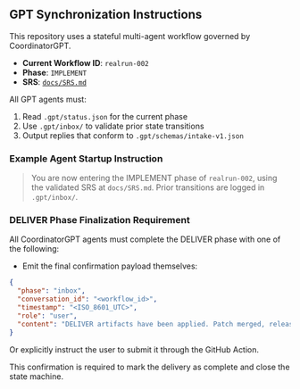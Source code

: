 ## GPT Synchronization Instructions

This repository uses a stateful multi-agent workflow governed by CoordinatorGPT.

- **Current Workflow ID**: `realrun-002`
- **Phase**: `IMPLEMENT`
- **SRS**: [`docs/SRS.md`](../docs/SRS.md)

All GPT agents must:

1. Read `.gpt/status.json` for the current phase
2. Use `.gpt/inbox/` to validate prior state transitions
3. Output replies that conform to `.gpt/schemas/intake-v1.json`

### Example Agent Startup Instruction

> You are now entering the IMPLEMENT phase of `realrun-002`, using the validated SRS at `docs/SRS.md`. Prior transitions are logged in `.gpt/inbox/`.

### DELIVER Phase Finalization Requirement

All CoordinatorGPT agents must complete the DELIVER phase with one of the following:

- Emit the final confirmation payload themselves:

```json
{
  "phase": "inbox",
  "conversation_id": "<workflow_id>",
  "timestamp": "<ISO_8601_UTC>",
  "role": "user",
  "content": "DELIVER artifacts have been applied. Patch merged, release tagged <version>."
}
```
Or explicitly instruct the user to submit it through the GitHub Action.

This confirmation is required to mark the delivery as complete and close the state machine.
